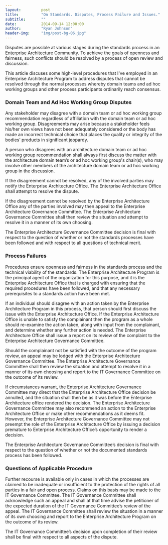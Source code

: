 ```yaml
---
layout:         post
title:          "On Standards. Disputes, Process Failure and Issues."
subtitle:       ""
date:           2014-09-14 12:00:00
author:         "Ryan Johnson"
header-img:     "img/post-bg-06.jpg"
---
```


Disputes are possible at various stages during the standards process in an Enterprise Architecture Community. To achieve the goals of openness and fairness, such conflicts should be resolved by a process of open review and discussion.

This article discuses some high-level procedures that I've employed in an Enterprise Architecture Program to address disputes that cannot be resolved through the normal processes whereby domain teams and ad hoc working groups and other process participants ordinarily reach consensus.
<h3>Domain Team and Ad Hoc Working Group Disputes</h3>
Any stakeholder may disagree with a domain team or ad hoc working group recommendation regardless of affiliation with the domain team or ad hoc working group. Disagreements may arise because a stakeholder feels his/her own views have not been adequately considered or the body has made an incorrect technical choice that places the quality or integrity of the bodies’ products in significant jeopardy.

A person who disagrees with an architecture domain team or ad hoc working group recommendation shall always first discuss the matter with the architecture domain team’s or ad hoc working group's chair(s), who may involve other members of the architecture domain team or ad hoc working group in the discussion.

If the disagreement cannot be resolved, any of the involved parties may notify the Enterprise Architecture Office. The Enterprise Architecture Office shall attempt to resolve the dispute.

If the disagreement cannot be resolved by the Enterprise Architecture Office any of the parties involved may then appeal to the Enterprise Architecture Governance Committee. The Enterprise Architecture Governance Committee shall then review the situation and attempt to resolve it in a manner of its own choosing.

The Enterprise Architecture Governance Committee decision is final with respect to the question of whether or not the standards processes have been followed and with respect to all questions of technical merit.
<h3>Process Failures</h3>
Procedures ensure openness and fairness in the standards process and the technical viability of the standards. The Enterprise Architecture Program is the principal agent of the organization for this purpose, and it is the Enterprise Architecture Office that is charged with ensuring that the required procedures have been followed, and that any necessary prerequisites to a standards action have been met.

If an individual should disagree with an action taken by the Enterprise Architecture Program in this process, that person should first discuss the issue with the Enterprise Architecture Office. If the Enterprise Architecture Office is unable to satisfy the complainant then the program as a whole should re-examine the action taken, along with input from the complainant, and determine whether any further action is needed. The Enterprise Architecture Office shall issue a report on its review of the complaint to the Enterprise Architecture Governance Committee.

Should the complainant not be satisfied with the outcome of the program review, an appeal may be lodged with the Enterprise Architecture Governance Committee. The Enterprise Architecture Governance Committee shall then review the situation and attempt to resolve it in a manner of its own choosing and report to the IT Governance Committee on the outcome of its review.

If circumstances warrant, the Enterprise Architecture Governance Committee may direct that the Enterprise Architecture Office decision be annulled, and the situation shall then be as it was before the Enterprise Architecture office rendered the decision. The Enterprise Architecture Governance Committee may also recommend an action to the Enterprise Architecture Office or make other recommendations as it deems fit. However, the Enterprise Architecture Governance Committee may not preempt the role of the Enterprise Architecture Office by issuing a decision premature to Enterprise Architecture Office’s opportunity to render a decision.

The Enterprise Architecture Governance Committee’s decision is final with respect to the question of whether or not the documented standards process has been followed.
<h3>Questions of Applicable Procedure</h3>
Further recourse is available only in cases in which the processes are claimed to be inadequate or insufficient to the protection of the rights of all parties in a fair and open process. Claims on this basis may be made to the IT Governance Committee. The IT Governance Committee shall acknowledge such an appeal and shall at that time advise the petitioner of the expected duration of the IT Governance Committee’s review of the appeal. The IT Governance Committee shall review the situation in a manner of its own choosing and report to the Enterprise Architecture Program on the outcome of its review.

The IT Governance Committee’s decision upon completion of their review shall be final with respect to all aspects of the dispute.